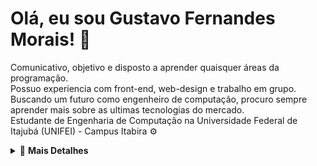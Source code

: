 <h1>Olá, eu sou Gustavo Fernandes Morais! 👋</h1>

<p>
  Comunicativo, objetivo e disposto a aprender quaisquer áreas da programação. <br>
  Possuo experiencia com front-end, web-design e trabalho em grupo. Buscando um futuro como engenheiro de computação, procuro sempre aprender mais sobre as ultimas tecnologias do mercado. <br>
  Estudante de Engenharia de Computação na Universidade Federal de Itajubá (UNIFEI) - Campus Itabira ⚙️ 
</p>

<details>
<summary>📜 <b>Mais Detalhes</b></summary>
	
<h2>🔭 Trabalhando</h2>
<ul>
	<li>
		Projetos pessoais para aprimorar minhas habilidades em
		programação e desenvolvimento de aplicações web.
	</li>
</ul>

<h2>🌱 Aprendendo</h2>
<ul>
	<li>Desenvolvimento Web.</li>
	<li>Python, C#, Javascript e outras ferramentas de programação.</li>
</ul>
<h2>💬 Contatos</h2>
<ul>
	<li>
		Interessado em novas oportunidades, projetos,
		desafios e aprender coisas novas.
	</li>
	<li>
		Fique à vontade para me contatar por
		<a href="mailto:gustavof3rnandes@outlook.com" target="_blank">e-mail</a>
		ou pelo
		<a href="https://www.linkedin.com/in/gustavo-fernandes-morais-6737a9243" target="_blank">LinkedIn</a>.
	</li>
</ul>
<p align="center">
	<a href="https://www.linkedin.com/in/gustavo-fernandes-morais-6737a9243" target="_blank">
    		<img align="center" src="https://img.shields.io/badge/LinkedIn-0077B5?style=for-the-badge&logo=linkedin&logoColor=white" alt="linkedin"/>
	</a>
  	<a href="https://www.instagram.com/gustavo_f3rnandes/" target="_blank">
   		<img align="center" src="https://img.shields.io/badge/Instagram-E4405F?style=for-the-badge&logo=instagram&logoColor=white" alt="instagram"/>
  	</a>
  	<a href="mailto:gustavof3rnandes@outlook.com" target="_blank">
   		<img align="center" src="https://img.shields.io/badge/-Gmail-%23333?style=for-the-badge&logo=gmail&logoColor=white" alt="outlook"/>
  	</a>
</p>

<h2>📊 Github Stats</h2>
<p align="center">
  <a href="https://github.com/GustavoF3rnandes" target="_blank">
    <img height="135px" src="https://github-readme-stats.vercel.app/api?username=GustavoF3rnandes&hide_title=true&hide_border=true&show_icons=true&include_all_commits=true&count_private=true&line_height=21&theme=dracula" />
  </a>
    <a href="https://github.com/GustavoF3rnandes" target="_blank">
      <img height="135px" src="https://github-readme-stats.vercel.app/api/top-langs/?username=GustavoF3rnandes&hide=html&hide_title=true&hide_border=true&layout=compact&langs_count=7&theme=dracula" />
  </a>
</p>
</details>
